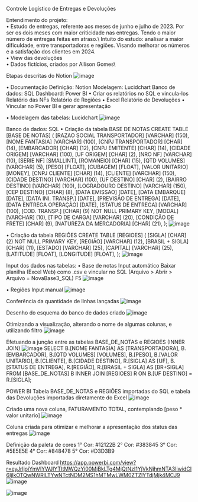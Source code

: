 Controle Logístico de Entregas e Devoluções

Entendimento do projeto: \
• Estudo de entregas, referente aos meses de junho e julho de 2023. Por ser os dois meses com maior criticidade nas entregas. Tendo o maior número de entregas feitas em atraso.\ 
	Intuito do estudo: analisar a maior dificuldade, entre transportadoras e regiões. Visando melhorar os números e a satisfação dos clientes em 2024.\
• View das devoluções\
• Dados fictícios, criados por Allison Gomes\
	
Etapas descritas do Notion
![image](https://github.com/Allison-Gomes/controle-de-entrega-e-devolucoes/assets/126164923/c8ca7fee-74a6-44af-a3b8-bc90f8d260cc)

• Documentação
	Definição: Notion
	Modelagem: Lucidchart
	Banco de dados: SQL
	Dashboard: Power BI
• Criar os relatórios no SQL e vincula-los
	Relatório das NFs
	Relatório de Regiões
• Excel
	Relatório de Devoluções
• Vincular no Power BI e gerar apresentação

• Modelagem das tabelas: Lucidchart
![image](https://github.com/Allison-Gomes/controle-de-entrega-e-devolucoes/assets/126164923/57def20a-dbce-46a7-91b2-066fdf66b116)


Banco de dados: SQL
• Criação da tabela BASE DE NOTAS
CREATE TABLE [BASE DE NOTAS] (
[RAZAO SOCIAL TRANSPORTADOR] [VARCHAR] (150),
[NOME FANTASIA] [VARCHAR] (100),
[CNPJ TRANSPORTADOR] [CHAR] (14),
[EMBARCADOR] [CHAR] (12),
[CNPJ EMITENTE] [CHAR] (14),
[CIDADE ORIGEM] [VARCHAR] (100),
[UF ORIGEM] [CHAR] (2),
[NRO NF] [VARCHAR] (10),
[SERIE NF] [SMALLINT],
[ROMANEIO] [CHAR] (15),
[QTD VOLUMES] [VARCHAR] (5),
[PESO] [FLOAT],
[CUBAGEM] [FLOAT],
[VALOR UNITARIO] [MONEY],
[CNPJ CLIENTE] [CHAR] (14),
[CLIENTE] [VARCHAR] (150),
[CIDADE DESTINO] [VARCHAR] (100),
[UF DESTINO] [CHAR] (2),
[BAIRRO DESTINO] [VARCHAR] (100),
[LOGRADOURO DESTINO] [VARCHAR] (150),
[CEP DESTINO] [CHAR] (8),
[DATA EMISSAO] [DATE],
[DATA EMBARQUE] [DATE],
[DATA INI. TRANSP.] [DATE],
[PREVISÃO DE ENTREGA] [DATE],
[DATA ENTREGA OPERAÇÃO] [DATE],
[STATUS DE ENTREGA] [VARCHAR] (100),
[COD. TRANSP.] [CHAR] (9) NOT NULL PRIMARY KEY,
[MODAL] [VARCHAR] (10),
[TIPO DE CARGA] [VARCHAR] (20),
[CONDIÇÃO DE FRETE] [CHAR] (9),
[NATUREZA DA MERCADORIA] [CHAR] (21),
);
![image](https://github.com/Allison-Gomes/controle-de-entrega-e-devolucoes/assets/126164923/540ec89b-197a-4314-8f6c-c2907b93eeb0)


• Criação da tabela REGIÕES
CREATE TABLE [REGIOES] (
[SIGLA] [CHAR] (2) NOT NULL PRIMARY KEY,
[REGIÃO] [VARCHAR] (12),
[BRASIL + SIGLA] [CHAR] (11),
[ESTADO] [VARCHAR] (25),
[CAPITAL] [VARCHAR] (25),
[LATITUDE] [FLOAT],
[LONGITUDE] [FLOAT],
);
![image](https://github.com/Allison-Gomes/controle-de-entrega-e-devolucoes/assets/126164923/6ed5c236-11af-466f-b8b6-2228a02a4b49)


Input dos dados nas tabelas:
• Base de notas
	Input automático
Baixar planilha (Excel Web) como .csv e vincular no SQL (Arquivo > Abrir > Arquivo = NovaBase3_SQL)
F5
![image](https://github.com/Allison-Gomes/controle-de-entrega-e-devolucoes/assets/126164923/e1d287a4-90de-4927-a6cc-400be34f5135)


• Regiões 
	Input manual
![image](https://github.com/Allison-Gomes/controle-de-entrega-e-devolucoes/assets/126164923/3b1cfb11-fa14-48b8-92b3-02db15d2a4eb)


Conferência da quantidade de linhas lançadas
![image](https://github.com/Allison-Gomes/controle-de-entrega-e-devolucoes/assets/126164923/2f51234f-aaa6-4b0d-b8a0-b70c749e8a8e)


Desenho do esquema do banco de dados criado
![image](https://github.com/Allison-Gomes/controle-de-entrega-e-devolucoes/assets/126164923/1ab69070-0303-4115-adf9-8933f898bb8f)


Otimizando a visualização, alterando o nome de algumas colunas, e utilizando filtro
![image](https://github.com/Allison-Gomes/controle-de-entrega-e-devolucoes/assets/126164923/20a54eea-3189-4237-8510-1c63fdf392b0)


Efetuando a junção entre as tabelas BASE_DE_NOTAS e REGIOES (INNER JOIN)
![image](https://github.com/Allison-Gomes/controle-de-entrega-e-devolucoes/assets/126164923/1d5e539a-048a-438c-920c-6b967175d2d5)
SELECT
B.[NOME FANTASIA] AS [TRANSPORTADORA],
B.[EMBARCADOR],
B.[QTD VOLUMES] [VOLUMES],
B.[PESO],
B.[VALOR UNITARIO],
B.[CLIENTE],
B.[CIDADE DESTINO],
R.[SIGLA] AS [UF],
B.[STATUS DE ENTREGA],
R.[REGIÃO],
R.[BRASIL + SIGLA] AS [BR+SIGLA]
FROM [BASE_DE_NOTAS] B
INNER JOIN [REGIOES] R ON
B.[UF DESTINO] = R.[SIGLA];


POWER BI
Tabela BASE_DE_NOTAS e REGIÕES importadas do SQL e tabela das Devoluções importadas diretamente do Excel
![image](https://github.com/Allison-Gomes/controle-de-entrega-e-devolucoes/assets/126164923/79de3e8d-66cd-48d5-b475-55a808ecb8b0)


Criado uma nova coluna, FATURAMENTO TOTAL, contemplando [peso * valor unitario]
![image](https://github.com/Allison-Gomes/controle-de-entrega-e-devolucoes/assets/126164923/632613c8-70b1-4baf-9420-9dfc39d62546)


Coluna criada para otimizar e melhorar a apresentação dos status das entregas
![image](https://github.com/Allison-Gomes/controle-de-entrega-e-devolucoes/assets/126164923/ab3c9811-951d-42c0-94db-bd066c83c8df)


Definição da paleta de cores
1° Cor: #12122B
2° Cor: #383845
3° Cor: #5E5E5E
4° Cor: #848478
5° Cor: #D3D3B9


Resultado Dashboard
https://app.powerbi.com/view?r=eyJrIjoiYmVlYWJlYTItMWQzYi00MjBkLTg4MjQtNzI1YjVkNjhmNTA3IiwidCI6IjlkOTQwNWRlLTYwNTctNDM2MS1hMTMwLWM0ZTZlYTdjMjk4MCJ9
![image](https://github.com/Allison-Gomes/controle-de-entrega-e-devolucoes/assets/126164923/3e2f031c-23b7-479e-a7ef-fe2b29366189)

![image](https://github.com/Allison-Gomes/controle-de-entrega-e-devolucoes/assets/126164923/607c11ed-b8bf-42e9-8a5e-b59c55f0fc29)
